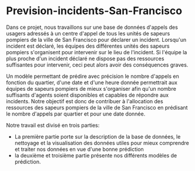 # Prevision-incidents-San-Francisco

Dans ce projet, nous travaillons sur une base de données d'appels des usagers adressés à un centre d'appel de tous les unités de sapeurs pompiers de la ville de San Francisco pour déclarer un incident. Lorsqu'un incident est déclaré, les équipes des différentes unités des sapeurs pompiers s'organisent pour intervenir sur le lieu de l'incident. Si l'équipe la plus proche d'un incident déclaré ne dispose pas des ressources suffisantes pour intervenir, ceci peut alors avoir des conséquences graves.  

Un modèle permettant de prédire avec précision le nombre d'appels en fonction du quartier, d'une date et d'une heure donnée permettrait aux équipes de sapeurs pompiers de mieux s'organiser afin qu'un nombre suffisants d'agents soient disponibles et capables de répondre aux incidents.
Notre objectif est donc  de contribuer à l'allocation des ressources des sapeurs pompiers de la ville de San Francisco en prédisant le nombre d'appels par quartier et pour une date donnée. 

Notre travail est divisé en trois parties: 
  - La première partie porte sur la description de la base de données, le nettoyage et la visualisation des données utiles pour mieux comprendre et traiter nos données en vue d'une bonne prédiction
  - la deuxième et troisième partie présente nos différents modèles de prédiction. 
